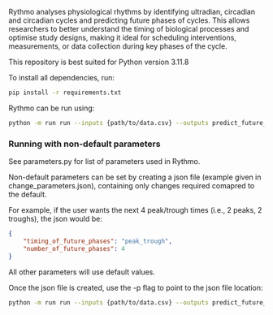 Rythmo analyses physiological rhythms by identifying ultradian, circadian and circadian cycles and predicting future phases of cycles. This allows researchers to better understand the timing of biological processes and optimise study designs, making it ideal for scheduling interventions, measurements, or data collection during key phases of the cycle.

This repository is best suited for Python version 3.11.8

To install all dependencies, run:
```bash
pip install -r requirements.txt
```

Rythmo can be run using:

```bash
python -m run run --inputs {path/to/data.csv} --outputs predict_future_phases
```


### Running with non-default parameters

See parameters.py for list of parameters used in Rythmo.

Non-default parameters can be set by creating a json file (example given in change_parameters.json), containing only changes required comapred to the default.

For example, if the user wants the next 4 peak/trough times (i.e., 2 peaks, 2 troughs), the json would be:

```json
{
    "timing_of_future_phases": "peak_trough",
    "number_of_future_phases": 4
}
```

All other parameters will use default values.

Once the json file is created, use the -p flag to point to the json file location:

```bash
python -m run run --inputs {path/to/data.csv} --outputs predict_future_phases --parameters change_parameters.json
```
